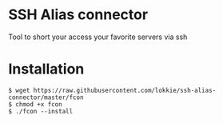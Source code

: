 # SSH Alias connector
Tool to short your access your favorite servers via ssh


# Installation
```shell
$ wget https://raw.githubusercontent.com/lokkie/ssh-alias-connector/master/fcon
$ chmod +x fcon
$ ./fcon --install
```
